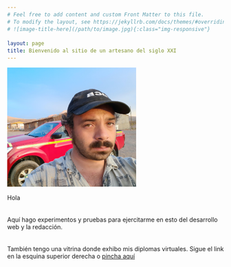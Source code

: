 ```yaml
---
# Feel free to add content and custom Front Matter to this file.
# To modify the layout, see https://jekyllrb.com/docs/themes/#overriding-theme-defaults
# ![image-title-here](/path/to/image.jpg){:class="img-responsive"}

layout: page
title: Bienvenido al sitio de un artesano del siglo XXI
---
```


<div class="perfil__surround--container">
  <div class="perfil__surround--container-img">
    <img src=
"/assets/img/perfil.jpg"
      alt="Longtail boat in Thailand"
      width="300px"
      class="perfil--main perfil__surround--img">
  </div>

  <p class="perfil__surround--paragraph">
    Hola
    <br/>
    <br/>
    <br/>
    Aquí hago experimentos y pruebas para ejercitarme en esto del desarrollo web y la redacción.
    <br/>
    <br/>
    <br/>
    También tengo una vitrina donde exhibo mis diplomas virtuales. Sigue el link en la esquina superior derecha o
<a href="/diplomas/diplomas">pincha aquí</a>
    <br/>
    <!-- Abajo puedes ver las cosas que escribo en este blog. -->
  </p>
</div>
